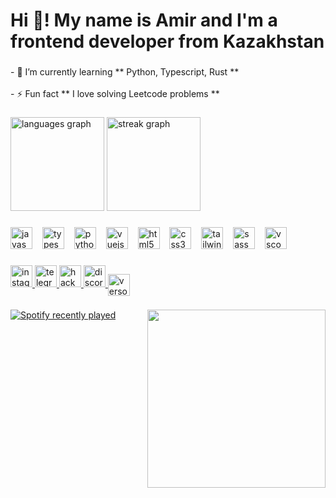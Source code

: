 <h1 align="left">Hi 👋! My name is Amir and I'm a frontend developer from Kazakhstan</h1>

###

<p align="left">- 🌱 I’m currently learning ** Python, Typescript, Rust **<br><br>- ⚡ Fun fact  ** I love solving Leetcode problems **</p>

###

<div align="left">
  <img src="https://github-readme-stats.vercel.app/api/top-langs?username=AmirVers&locale=en&hide_title=false&layout=compact&card_width=320&langs_count=5&theme=dracula&hide_border=false" height="150" alt="languages graph"  />
  <img src="https://streak-stats.demolab.com?user=AmirVers&locale=en&mode=daily&theme=dracula&hide_border=false&border_radius=5" height="150" alt="streak graph"  />
</div>

###

<div align="left">
  <img src="https://cdn.jsdelivr.net/gh/devicons/devicon/icons/javascript/javascript-original.svg" height="35" alt="javascript logo"  />
  <img width="8" />
  <img src="https://cdn.jsdelivr.net/gh/devicons/devicon/icons/typescript/typescript-original.svg" height="35" alt="typescript logo"  />
  <img width="8" />
  <img src="https://cdn.jsdelivr.net/gh/devicons/devicon/icons/python/python-original.svg" height="35" alt="python logo"  />
  <img width="8" />
  <img src="https://cdn.jsdelivr.net/gh/devicons/devicon/icons/vuejs/vuejs-original.svg" height="35" alt="vuejs logo"  />
  <img width="8" />
  <img src="https://cdn.jsdelivr.net/gh/devicons/devicon/icons/html5/html5-original.svg" height="35" alt="html5 logo"  />
  <img width="8" />
  <img src="https://cdn.jsdelivr.net/gh/devicons/devicon/icons/css3/css3-original.svg" height="35" alt="css3 logo"  />
  <img width="8" />
  <img src="https://cdn.jsdelivr.net/gh/devicons/devicon/icons/tailwindcss/tailwindcss-original-wordmark.svg" height="35" alt="tailwindcss logo"  />
  <img width="8" />
  <img src="https://cdn.jsdelivr.net/gh/devicons/devicon/icons/sass/sass-original.svg" height="35" alt="sass logo"  />
  <img width="8" />
  <img src="https://cdn.jsdelivr.net/gh/devicons/devicon/icons/vscode/vscode-original.svg" height="35" alt="vscode logo"  />
</div>

###

<div align="left">
  <a href="https://www.instagram.com/versolom/" target="_blank">
    <img src="https://img.shields.io/static/v1?message=Instagram&logo=instagram&label=&color=E4405F&logoColor=white&labelColor=&style=for-the-badge" height="35" alt="instagram logo"  />
  </a>
  <a href="https://t.me/Versettir" target="_blank">
    <img src="https://img.shields.io/static/v1?message=Telegram&logo=telegram&label=&color=2CA5E0&logoColor=white&labelColor=&style=for-the-badge" height="35" alt="telegram logo"  />
  </a>
  <a href="https://www.hackerrank.com/profile/amirloa905" target="_blank">
    <img src="https://img.shields.io/static/v1?message=HackerRank&logo=hackerrank&label=&color=2EC866&logoColor=white&labelColor=&style=for-the-badge" height="35" alt="hackerrank logo"  />
  </a>
  
  <a href="https://discordapp.com/users/basenjoyer" target="_blank">
    <img src="https://img.shields.io/static/v1?message=Discord&logo=discord&label=&color=7289DA&logoColor=white&labelColor=&style=for-the-badge" height="35" alt="discord logo"  />
  </a>
  <a href="https://www.leetcode.com/versolom" target="blank">
    <img align="center" src="https://raw.githubusercontent.com/rahuldkjain/github-profile-readme- 
  generator/master/src/images/icons/Social/leet-code.svg" alt="versolom" height="35" />
  </a>
</div>

###

<img align="right" height="285" src="https://i.pinimg.com/564x/06/b3/47/06b347fb58fc9ad895ea3b7e3528f509.jpg"  />

###

<div align="left">
  <a href="https://open.spotify.com/user/317xbyrvv7m4vddalbx2xnjmrk5a">
    <img src="https://spotify-recently-played-readme.vercel.app/api?user=317xbyrvv7m4vddalbx2xnjmrk5a&count=1&unique=false" alt="Spotify recently played"  />
  </a>
</div>

###
